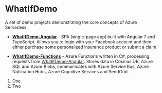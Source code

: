 # WhatIfDemo
A set of demo projects demonstrating the core concepts of Azure Serverless.

- [**WhatIfDemo-Angular**](https://github.com/scale-tone/WhatIfDemo/tree/master/WhatIfDemo-Angular) - SPA (single-page app) built with Angular 7 and TypeScript. Allows you to login with your Facebook account and then either purchase some personalized insurance product or submit a claim.

- [**WhatIfDemo-Functions**](https://github.com/scale-tone/WhatIfDemo/tree/master/WhatIfDemo-Functions) - Azure Functions written in C#, processing requests from [WhatIfDemo-Angular](https://github.com/scale-tone/WhatIfDemo/tree/master/WhatIfDemo-Angular). Stores data in Cosmos DB, Azure SQL and Azure Blobs, communicates with Azure Service Bus, Azure Notiication Hubs, Azure Cognitive Services and SendGrid.

1. One
2. Two
